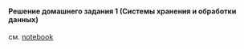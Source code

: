 #### Решение домашнего задания 1 (Системы хранения и обработки данных)
см. [notebook](notebook.ipynb)